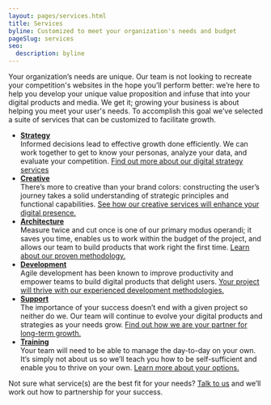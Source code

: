 ```yaml
---
layout: pages/services.html
title: Services
byline: Customized to meet your organization's needs and budget
pageSlug: services
seo:
  description: byline
---
```

Your organization’s needs are unique. Our team is not looking to recreate your competition's websites in the hope you’ll perform better: we’re here to help you develop your unique value proposition and infuse that into your digital products and media. We get it; growing your business is about helping you meet your user's needs. To accomplish this goal we’ve selected a suite of services that can be customized to facilitate growth. 
<ul>
  <li><strong><a href="services/strategy">Strategy</a></strong><br>
Informed decisions lead to effective growth done efficiently. We can work together to get to know your personas, analyze your data, and evaluate your competition. <a href="services/strategy">Find out more about our digital strategy services</a></li>
<li><strong><a href="services/creative">Creative</a></strong><br>
There’s more to creative than your brand colors: constructing the user’s journey takes a solid understanding of strategic principles and functional capabilities. <a href="services/creative">See how our creative services will enhance your digital presence.</a></li>
<li><strong><a href="services/devops">Architecture</a></strong><br>
Measure twice and cut once is one of our primary modus operandi; it saves you time, enables us to work within the budget of the project,  and allows our team to build products that work right the first time. <a href="services/devops">Learn about our proven methodology.</a></li>
<li><strong><a href="services/development">Development</a></strong><br>
Agile development has been known to improve productivity and empower teams to build digital products that delight users. <a href="services/development">Your project will thrive with our experienced development methodologies.</a></li>
<li><strong><a href="services/support">Support</a></strong><br>
The importance of your success doesn’t end with a given project so neither do we. Our team will continue to evolve your digital products and strategies as your needs grow. <a href="services/support">Find out how we are your partner for long-term growth.</a></li>
<li><strong><a href="services/training">Training</a></strong><br>
Your team will need to be able to manage the day-to-day on your own. It’s simply not about us so we’ll teach you how to be self-sufficient and enable you to thrive on your own. <a href="services/training">Learn more about your options.</a>
  </li></ul>
Not sure what service(s) are the best fit for your needs? <a href="contact">Talk to us</a> and we’ll work out how to partnership for your success. 

